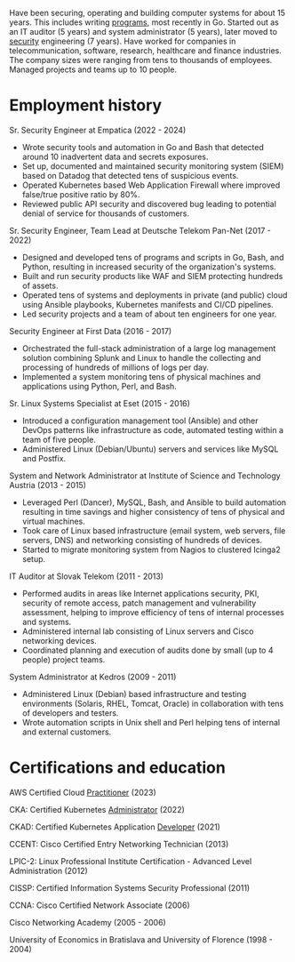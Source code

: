 Have been securing, operating and building computer systems for about 15 years. This includes writing [programs](https://github.com/jreisinger), most recently in Go. Started out as an IT auditor (5 years) and system administrator (5 years), later moved to [security](https://jreisinger.blogspot.com/2022/05/my-infosec-career-evaluation.html) engineering (7 years). Have worked for companies in telecommunication, software, research, healthcare and finance industries. The company sizes were ranging from tens to thousands of employees. Managed projects and teams up to 10 people.

# Employment history

Sr. Security Engineer
at Empatica (2022 - 2024)

* Wrote security tools and automation in Go and Bash that detected around 10 inadvertent data and secrets exposures. 
* Set up, documented and maintained security monitoring system (SIEM) based on Datadog that detected tens of suspicious events.
* Operated Kubernetes based Web Application Firewall where improved false/true positive ratio by 80%.
* Reviewed public API security and discovered bug leading to potential denial of service for thousands of customers.

Sr. Security Engineer, Team Lead
at Deutsche Telekom Pan-Net (2017 - 2022)

* Designed and developed tens of programs and scripts in Go, Bash, and Python, resulting in increased security of the organization's systems.
* Built and run security products like WAF and SIEM protecting hundreds of assets.
* Operated tens of systems and deployments in private (and public) cloud using Ansible playbooks, Kubernetes manifests and CI/CD pipelines.
* Led security projects and a team of about ten engineers for one year.

Security Engineer
at First Data (2016 - 2017)

* Orchestrated the full-stack administration of a large log management solution combining Splunk and Linux to handle the collecting and processing of hundreds of millions of logs per day.
* Implemented a system monitoring tens of physical machines and applications using Python, Perl, and Bash.

Sr. Linux Systems Specialist
at Eset (2015 - 2016)

* Introduced a configuration management tool (Ansible) and other DevOps patterns like infrastructure as code, automated testing within a team of five people.
* Administered Linux (Debian/Ubuntu) servers and services like  MySQL and Postfix.

System and Network Administrator
at Institute of Science and Technology Austria (2013 - 2015)

* Leveraged Perl (Dancer), MySQL, Bash, and Ansible to build automation resulting in time savings and higher consistency of tens of physical and virtual machines.
* Took care of Linux based infrastructure (email system, web servers, file servers, DNS) and networking consisting of hundreds of devices.
* Started to migrate monitoring system from Nagios to clustered Icinga2 setup.

IT Auditor
at Slovak Telekom (2011 - 2013)

* Performed audits in areas like Internet applications security, PKI, security of remote access, patch management and vulnerability assessment, helping to improve efficiency of tens of internal processes and systems.
* Administered internal lab consisting of Linux servers and Cisco networking devices.
* Coordinated planning and execution of audits done by small (up to 4 people) project teams.

System Administrator
at Kedros (2009 - 2011)

* Administered Linux (Debian) based infrastructure and testing environments (Solaris, RHEL, Tomcat, Oracle) in collaboration with tens of developers and testers.
* Wrote automation scripts in Unix shell and Perl helping tens of internal and external customers.

# Certifications and education

AWS Certified Cloud [Practitioner](https://www.credly.com/badges/0f00ed4d-639a-47cc-97f4-80f5bdae6a37/public_url) (2023)

CKA: Certified Kubernetes [Administrator](https://ti-user-certificates.s3.amazonaws.com/e0df7fbf-a057-42af-8a1f-590912be5460/e99ffcde-a0bf-4318-a42e-8d321eb86f34-jozef-reisinger-4fefcc1d-306b-4481-9883-93c42ebac1ad-certificate.pdf) (2022)

CKAD: Certified Kubernetes Application [Developer](https://ti-user-certificates.s3.amazonaws.com/e0df7fbf-a057-42af-8a1f-590912be5460/e99ffcde-a0bf-4318-a42e-8d321eb86f34-jozef-reisinger-certified-kubernetes-application-developer-ckad-certificate.pdf) (2021)

CCENT: Cisco Certified Entry Networking Technician (2013)

LPIC-2: Linux Professional Institute Certification - Advanced Level Administration (2012)

CISSP: Certified Information Systems Security Professional (2011)

CCNA: Cisco Certified Network Associate (2006)

Cisco Networking Academy (2005 - 2006)

University of Economics in Bratislava and University of Florence (1998 - 2004)
